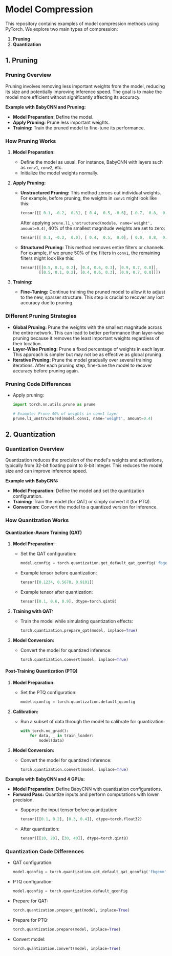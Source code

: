 # Model Compression

This repository contains examples of model compression methods using PyTorch. We explore two main types of compression:

1. **Pruning**
2. **Quantization**

## 1. Pruning

### Pruning Overview

Pruning involves removing less important weights from the model, reducing its size and potentially improving inference speed. The goal is to make the model more efficient without significantly affecting its accuracy.

**Example with BabyCNN and Pruning:**

- **Model Preparation:** Define the model.
- **Apply Pruning:** Prune less important weights.
- **Training:** Train the pruned model to fine-tune its performance.

### How Pruning Works

1. **Model Preparation:**
   - Define the model as usual. For instance, BabyCNN with layers such as `conv1`, `conv2`, etc.
   - Initialize the model weights normally.

2. **Apply Pruning:**
   - **Unstructured Pruning:** This method zeroes out individual weights. For example, before pruning, the weights in `conv1` might look like this:

     ```python
     tensor([[ 0.1, -0.2,  0.3], [ 0.4,  0.5, -0.6], [-0.7,  0.8,  0.9]])
     ```

     After applying `prune.l1_unstructured(module, name='weight', amount=0.4)`, 40% of the smallest magnitude weights are set to zero:

     ```python
     tensor([[ 0.1, -0.2,  0.0], [ 0.4,  0.5,  0.0], [ 0.0,  0.8,  0.9]])
     ```

   - **Structured Pruning:** This method removes entire filters or channels. For example, if we prune 50% of the filters in `conv1`, the remaining filters might look like this:

     ```python
     tensor([[[0.5, 0.1, 0.2], [0.4, 0.6, 0.3], [0.9, 0.7, 0.8]],
             [[0.5, 0.1, 0.2], [0.4, 0.6, 0.3], [0.9, 0.7, 0.8]]])
     ```

3. **Training:**
   - **Fine-Tuning:** Continue training the pruned model to allow it to adjust to the new, sparser structure. This step is crucial to recover any lost accuracy due to pruning.

### Different Pruning Strategies

- **Global Pruning:** Prune the weights with the smallest magnitude across the entire network. This can lead to better performance than layer-wise pruning because it removes the least important weights regardless of their location.
- **Layer-Wise Pruning:** Prune a fixed percentage of weights in each layer. This approach is simpler but may not be as effective as global pruning.
- **Iterative Pruning:** Prune the model gradually over several training iterations. After each pruning step, fine-tune the model to recover accuracy before pruning again.

### Pruning Code Differences

- Apply pruning:

  ```python
  import torch.nn.utils.prune as prune
  
  # Example: Prune 40% of weights in conv1 layer
  prune.l1_unstructured(model.conv1, name='weight', amount=0.4)
  ```

## 2. Quantization

### Quantization Overview

Quantization reduces the precision of the model's weights and activations, typically from 32-bit floating point to 8-bit integer. This reduces the model size and can improve inference speed.

**Example with BabyCNN:**

- **Model Preparation:** Define the model and set the quantization configuration.
- **Training:** Train the model (for QAT) or simply convert it (for PTQ).
- **Conversion:** Convert the model to a quantized version for inference.

### How Quantization Works

#### Quantization-Aware Training (QAT)

1. **Model Preparation:**
    - Set the QAT configuration:

      ```python
      model.qconfig = torch.quantization.get_default_qat_qconfig('fbgemm')
      ```

    - Example tensor before quantization:

      ```python
      tensor([0.1234, 0.5678, 0.9101])
      ```

    - Example tensor after quantization:

      ```python
      tensor([0.1, 0.6, 0.9], dtype=torch.qint8)
      ```

2. **Training with QAT:**
    - Train the model while simulating quantization effects:

      ```python
      torch.quantization.prepare_qat(model, inplace=True)
      ```

3. **Model Conversion:**
    - Convert the model for quantized inference:

      ```python
      torch.quantization.convert(model, inplace=True)
      ```

#### Post-Training Quantization (PTQ)

1. **Model Preparation:**
    - Set the PTQ configuration:

      ```python
      model.qconfig = torch.quantization.default_qconfig
      ```

2. **Calibration:**
    - Run a subset of data through the model to calibrate for quantization:

      ```python
      with torch.no_grad():
          for data, _ in train_loader:
              model(data)
      ```

3. **Model Conversion:**
    - Convert the model for quantized inference:

      ```python
      torch.quantization.convert(model, inplace=True)
      ```

**Example with BabyCNN and 4 GPUs:**

- **Model Preparation:** Define BabyCNN with quantization configurations.
- **Forward Pass:** Quantize inputs and perform computations with lower precision.
  - Suppose the input tensor before quantization:

    ```python
    tensor([[0.1, 0.2], [0.3, 0.4]], dtype=torch.float32)
    ```

  - After quantization:

    ```python
    tensor([[10, 20], [30, 40]], dtype=torch.qint8)
    ```

### Quantization Code Differences

- QAT configuration:

  ```python
  model.qconfig = torch.quantization.get_default_qat_qconfig('fbgemm')
  ```

- PTQ configuration:

  ```python
  model.qconfig = torch.quantization.default_qconfig
  ```

- Prepare for QAT:

  ```python
  torch.quantization.prepare_qat(model, inplace=True)
  ```

- Prepare for PTQ:

  ```python
  torch.quantization.prepare(model, inplace=True)
  ```

- Convert model:

  ```python
  torch.quantization.convert(model, inplace=True)
  ```
